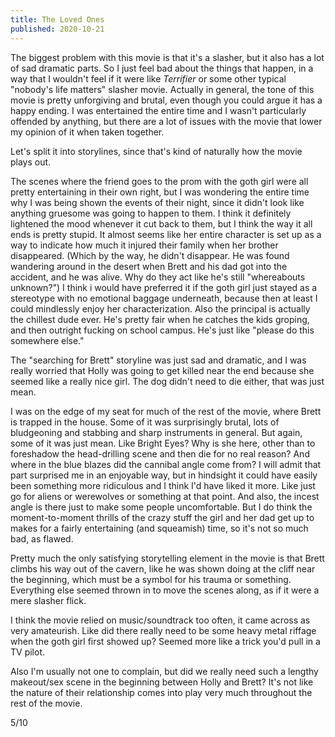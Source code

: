 ```yaml
---
title: The Loved Ones
published: 2020-10-21
---
```


The biggest problem with this movie is that it's a slasher, but it also has a lot of sad dramatic parts. So I just feel bad about the things that happen, in a way that I wouldn't feel if it were like _Terrifier_ or some other typical "nobody's life matters" slasher movie. Actually in general, the tone of this movie is pretty unforgiving and brutal, even though you could argue it has a happy ending. I was entertained the entire time and I wasn't particularly offended by anything, but there are a lot of issues with the movie that lower my opinion of it when taken together.

Let's split it into storylines, since that's kind of naturally how the movie plays out.

The scenes where the friend goes to the prom with the goth girl were all pretty entertaining in their own right, but I was wondering the entire time why I was being shown the events of their night, since it didn't look like anything gruesome was going to happen to them. I think it definitely lightened the mood whenever it cut back to them, but I think the way it all ends is pretty stupid. It almost seems like her entire character is set up as a way to indicate how much it injured their family when her brother disappeared. (Which by the way, he didn't disappear. He was found wandering around in the desert when Brett and his dad got into the accident, and he was alive. Why do they act like he's still "whereabouts unknown?") I think i would have preferred it if the goth girl just stayed as a stereotype with no emotional baggage underneath, because then at least I could mindlessly enjoy her characterization. Also the principal is actually the chillest dude ever. He's pretty fair when he catches the kids groping, and then outright fucking on school campus. He's just like "please do this somewhere else."

The "searching for Brett" storyline was just sad and dramatic, and I was really worried that Holly was going to get killed near the end because she seemed like a really nice girl. The dog didn't need to die either, that was just mean.

I was on the edge of my seat for much of the rest of the movie, where Brett is trapped in the house. Some of it was surprisingly brutal, lots of bludgeoning and stabbing and sharp instruments in general. But again, some of it was just mean. Like Bright Eyes? Why is she here, other than to foreshadow the head-drilling scene and then die for no real reason? And where in the blue blazes did the cannibal angle come from? I will admit that part surprised me in an enjoyable way, but in hindsight it could have easily been something more ridiculous and I think I'd have liked it more. Like just go for aliens or werewolves or something at that point. And also, the incest angle is there just to make some people uncomfortable. But I do think the moment-to-moment thrills of the crazy stuff the girl and her dad get up to makes for a fairly entertaining (and squeamish) time, so it's not so much bad, as flawed.

Pretty much the only satisfying storytelling element in the movie is that Brett climbs his way out of the cavern, like he was shown doing at the cliff near the beginning, which must be a symbol for his trauma or something. Everything else seemed thrown in to move the scenes along, as if it were a mere slasher flick.

I think the movie relied on music/soundtrack too often, it came across as very amateurish. Like did there really need to be some heavy metal riffage when the goth girl first showed up? Seemed more like a trick you'd pull in a TV pilot.

Also I'm usually not one to complain, but did we really need such a lengthy makeout/sex scene in the beginning between Holly and Brett? It's not like the nature of their relationship comes into play very much throughout the rest of the movie.

5/10
